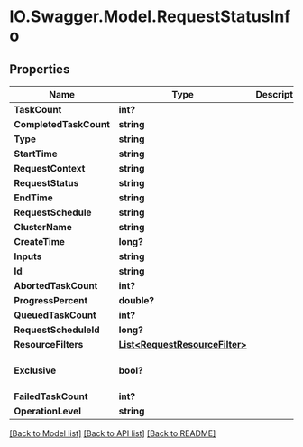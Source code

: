 # IO.Swagger.Model.RequestStatusInfo
## Properties

Name | Type | Description | Notes
------------ | ------------- | ------------- | -------------
**TaskCount** | **int?** |  | [optional] 
**CompletedTaskCount** | **string** |  | [optional] 
**Type** | **string** |  | [optional] 
**StartTime** | **string** |  | [optional] 
**RequestContext** | **string** |  | [optional] 
**RequestStatus** | **string** |  | [optional] 
**EndTime** | **string** |  | [optional] 
**RequestSchedule** | **string** |  | [optional] 
**ClusterName** | **string** |  | [optional] 
**CreateTime** | **long?** |  | [optional] 
**Inputs** | **string** |  | [optional] 
**Id** | **string** |  | [optional] 
**AbortedTaskCount** | **int?** |  | [optional] 
**ProgressPercent** | **double?** |  | [optional] 
**QueuedTaskCount** | **int?** |  | [optional] 
**RequestScheduleId** | **long?** |  | [optional] 
**ResourceFilters** | [**List&lt;RequestResourceFilter&gt;**](RequestResourceFilter.md) |  | [optional] 
**Exclusive** | **bool?** |  | [optional] [default to false]
**FailedTaskCount** | **int?** |  | [optional] 
**OperationLevel** | **string** |  | [optional] 

[[Back to Model list]](../README.md#documentation-for-models) [[Back to API list]](../README.md#documentation-for-api-endpoints) [[Back to README]](../README.md)

